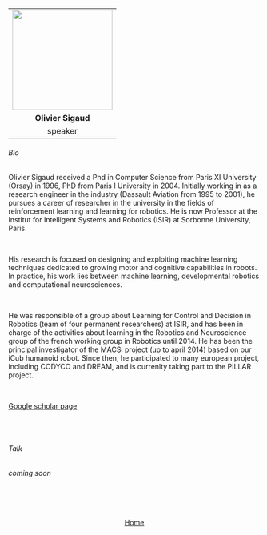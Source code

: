 ---
---

<br>
<br>

<div align="center">
  <table class="row">
    <tr>
    <td style="text-align: center"><img src="https://www.isir.upmc.fr/wp-content/uploads/2022/03/919_ISIR_SIGAUD_Olivier.jpg" style="width:200px;height:200px;"></td>
  </tr>
  <tr>
    <td style="text-align: center"><b>Olivier Sigaud</b></td>
  </tr>
  <tr>
    <td style="text-align: center">speaker</td>
  </tr>
  </table>
</div>


###### Bio


Olivier Sigaud received a Phd in Computer Science from Paris XI University (Orsay) in 1996, PhD from Paris I University in 2004.  Initially working in as a research engineer in the industry (Dassault Aviation from 1995 to 2001), he pursues a career of researcher in the university in the fields of reinforcement learning and learning for robotics.  He is now Professor at the Institut for Intelligent Systems and Robotics (ISIR) at Sorbonne University, Paris. 


<br>

His research is focused on designing and exploiting machine learning techniques dedicated to growing motor and cognitive capabilities in robots. In practice, his work lies between machine learning, developmental robotics and computational neurosciences.

<br>

He was responsible of a group about Learning for Control and Decision in Robotics (team of four permanent researchers) at ISIR, and has been in charge of the activities about learning in the Robotics and Neuroscience group of the french working group in Robotics until 2014. He has been the principal investigator of the MACSi project (up to april 2014) based on our iCub humanoid robot. Since then, he participated to many european project, including CODYCO and DREAM, and is currenlty taking part to the PILLAR project.

<br>

<a href="https://scholar.google.fr/citations?user=elLfDv0AAAAJ&hl=fr">Google scholar page</a>




<br>
<br>


###### Talk

*coming soon*



<br>
<br>
<br>
<br>



<div align="center">
	<a href="https://imolconf2023.github.io/">Home</a>
</div>

<br>
<br>

